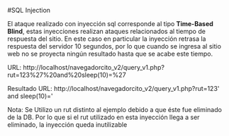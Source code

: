 #SQL Injection

El ataque realizado con inyección sql corresponde al tipo **Time-Based Blind**, estas inyecciones 
realizan ataques relacionados al tiempo de respuesta del sitio. En este caso en particular la inyección
retrasa la respuesta del servidor 10 segundos, por lo que cuando se ingresa al sitio web no se proyecta ningún resultado
hasta que se acabe este tiempo.

URL: http://localhost/navegadorcito_v2/query_v1.php?rut=123%27%20and%20sleep(10)=%27 

Resultado URL: http://localhost/navegadorcito_v2/query_v1.php?rut=123' and sleep(10)='

Nota: Se Utilizo un rut distinto al ejemplo debido a que éste fue eliminado de la DB. Por lo que si el rut utilizado en esta inyección llega a ser eliminado, la inyección queda inutilizable